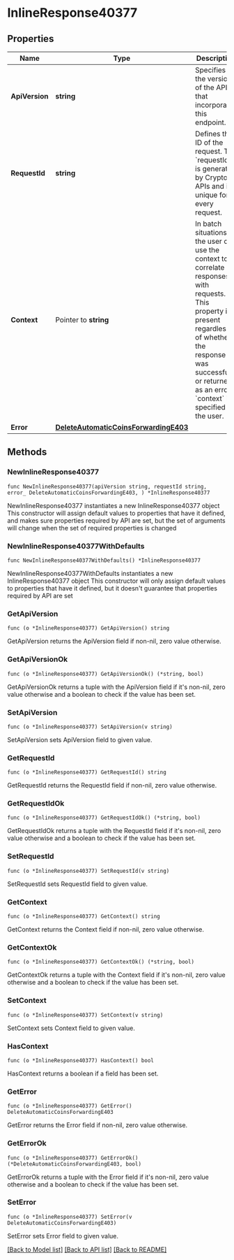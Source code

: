 # InlineResponse40377

## Properties

Name | Type | Description | Notes
------------ | ------------- | ------------- | -------------
**ApiVersion** | **string** | Specifies the version of the API that incorporates this endpoint. | 
**RequestId** | **string** | Defines the ID of the request. The &#x60;requestId&#x60; is generated by Crypto APIs and it&#39;s unique for every request. | 
**Context** | Pointer to **string** | In batch situations the user can use the context to correlate responses with requests. This property is present regardless of whether the response was successful or returned as an error. &#x60;context&#x60; is specified by the user. | [optional] 
**Error** | [**DeleteAutomaticCoinsForwardingE403**](DeleteAutomaticCoinsForwardingE403.md) |  | 

## Methods

### NewInlineResponse40377

`func NewInlineResponse40377(apiVersion string, requestId string, error_ DeleteAutomaticCoinsForwardingE403, ) *InlineResponse40377`

NewInlineResponse40377 instantiates a new InlineResponse40377 object
This constructor will assign default values to properties that have it defined,
and makes sure properties required by API are set, but the set of arguments
will change when the set of required properties is changed

### NewInlineResponse40377WithDefaults

`func NewInlineResponse40377WithDefaults() *InlineResponse40377`

NewInlineResponse40377WithDefaults instantiates a new InlineResponse40377 object
This constructor will only assign default values to properties that have it defined,
but it doesn't guarantee that properties required by API are set

### GetApiVersion

`func (o *InlineResponse40377) GetApiVersion() string`

GetApiVersion returns the ApiVersion field if non-nil, zero value otherwise.

### GetApiVersionOk

`func (o *InlineResponse40377) GetApiVersionOk() (*string, bool)`

GetApiVersionOk returns a tuple with the ApiVersion field if it's non-nil, zero value otherwise
and a boolean to check if the value has been set.

### SetApiVersion

`func (o *InlineResponse40377) SetApiVersion(v string)`

SetApiVersion sets ApiVersion field to given value.


### GetRequestId

`func (o *InlineResponse40377) GetRequestId() string`

GetRequestId returns the RequestId field if non-nil, zero value otherwise.

### GetRequestIdOk

`func (o *InlineResponse40377) GetRequestIdOk() (*string, bool)`

GetRequestIdOk returns a tuple with the RequestId field if it's non-nil, zero value otherwise
and a boolean to check if the value has been set.

### SetRequestId

`func (o *InlineResponse40377) SetRequestId(v string)`

SetRequestId sets RequestId field to given value.


### GetContext

`func (o *InlineResponse40377) GetContext() string`

GetContext returns the Context field if non-nil, zero value otherwise.

### GetContextOk

`func (o *InlineResponse40377) GetContextOk() (*string, bool)`

GetContextOk returns a tuple with the Context field if it's non-nil, zero value otherwise
and a boolean to check if the value has been set.

### SetContext

`func (o *InlineResponse40377) SetContext(v string)`

SetContext sets Context field to given value.

### HasContext

`func (o *InlineResponse40377) HasContext() bool`

HasContext returns a boolean if a field has been set.

### GetError

`func (o *InlineResponse40377) GetError() DeleteAutomaticCoinsForwardingE403`

GetError returns the Error field if non-nil, zero value otherwise.

### GetErrorOk

`func (o *InlineResponse40377) GetErrorOk() (*DeleteAutomaticCoinsForwardingE403, bool)`

GetErrorOk returns a tuple with the Error field if it's non-nil, zero value otherwise
and a boolean to check if the value has been set.

### SetError

`func (o *InlineResponse40377) SetError(v DeleteAutomaticCoinsForwardingE403)`

SetError sets Error field to given value.



[[Back to Model list]](../README.md#documentation-for-models) [[Back to API list]](../README.md#documentation-for-api-endpoints) [[Back to README]](../README.md)



